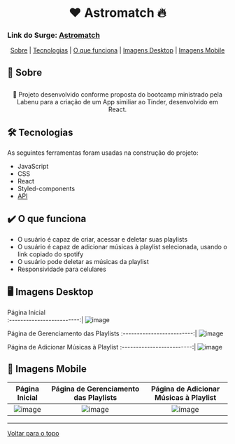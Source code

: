 <h1 align="center" id="top" border="none">❤️ Astromatch 🔥</h1>

### Link do Surge: <a href="https://ossified-underwear.surge.sh/" target="_blank" title="Astromatch">Astromatch</a>

<div align="center">
<a href="#sobre">Sobre</a> | <a href="#tecnologias">Tecnologias</a> | <a href="#funciona">O que funciona</a> | <a href='#img-desktop'>Imagens Desktop</a> | <a href='#img-mobile'>Imagens Mobile</a>
</div>

## <h2 id="sobre">📓 Sobre<h2>

<p align="center">🚀 Projeto desenvolvido conforme proposta do bootcamp ministrado pela Labenu para a criação de um App similiar ao Tinder, desenvolvido em React.</p>

## <h2 id="tecnologias">🛠️ Tecnologias</h2> 
As seguintes ferramentas foram usadas na construção do projeto:

* JavaScript
* CSS
* React
* Styled-components
* <a href="https://documenter.getpostman.com/view/7549981/SztBc8eT?version=latest" target="_blank">API</a>

## <h2 id="funciona">✔️ O que funciona</h2>

* O usuário é capaz de criar, acessar e deletar suas playlists
* O usuário é capaz de adicionar músicas à playlist selecionada, usando o link copiado do spotify
* O usuário pode deletar as músicas da playlist
* Responsividade para celulares 

## <h2 id="img-desktop">🖥️ Imagens Desktop</h2>
  
Página Inicial             
:-------------------------:|
![image](https://user-images.githubusercontent.com/94647334/159580450-22bb3727-a2a9-41d2-88ab-3a8dc2bad9c4.png)

Página de Gerenciamento das Playlists 
:-------------------------:|
![image](https://user-images.githubusercontent.com/94647334/159580794-9de74e87-1d74-4774-ac86-10b1c0a83d1e.png)

Página de Adicionar Músicas à Playlist 
:-------------------------:|
![image](https://user-images.githubusercontent.com/94647334/159581522-545fa223-4919-4ee4-a6d2-8d26b5c72911.png)
  
## <h2 id="img-mobile">📱 Imagens Mobile</h2>

Página Inicial  | Página de Gerenciamento das Playlists | Página de Adicionar Músicas à Playlist
:-------------------------:|:-------------------------:|:-------------------------:
![image](https://user-images.githubusercontent.com/94647334/159582120-f3208eb1-b479-4e11-895e-5eae1a04ab31.png) | ![image](https://user-images.githubusercontent.com/94647334/159582160-008e13ed-729a-4427-b80d-11a144f98c8d.png) | ![image](https://user-images.githubusercontent.com/94647334/159582272-29e5fe9c-8c06-40e3-9305-8976cf0adef9.png)
  
________________________________________

<a href='#top'>Voltar para o topo</a>

